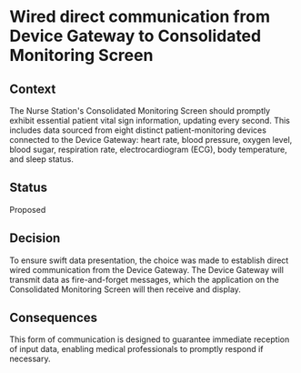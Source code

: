 # Wired direct communication from Device Gateway to Consolidated Monitoring Screen

## Context
The Nurse Station's Consolidated Monitoring Screen should promptly exhibit essential patient vital sign information, updating every second. This includes data sourced from eight distinct patient-monitoring devices connected to the Device Gateway: heart rate, blood pressure, oxygen level, blood sugar, respiration rate, electrocardiogram (ECG), body temperature, and sleep status.

## Status
Proposed

## Decision
To ensure swift data presentation, the choice was made to establish direct wired communication from the Device Gateway. The Device Gateway will transmit data as fire-and-forget messages, which the application on the Consolidated Monitoring Screen will then receive and display.

## Consequences
This form of communication is designed to guarantee immediate reception of input data, enabling medical professionals to promptly respond if necessary.
